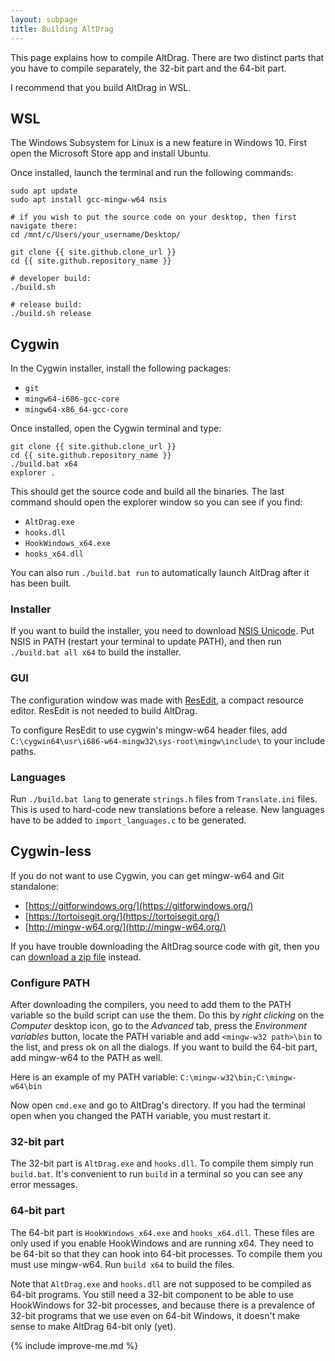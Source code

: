 ```yaml
---
layout: subpage
title: Building AltDrag
---
```


This page explains how to compile AltDrag. There are two distinct parts that you have to compile separately, the 32-bit part and the 64-bit part.

I recommend that you build AltDrag in WSL.

## WSL

The Windows Subsystem for Linux is a new feature in Windows 10. First open the Microsoft Store app and install Ubuntu.

Once installed, launch the terminal and run the following commands:

```
sudo apt update
sudo apt install gcc-mingw-w64 nsis

# if you wish to put the source code on your desktop, then first navigate there:
cd /mnt/c/Users/your_username/Desktop/

git clone {{ site.github.clone_url }}
cd {{ site.github.repository_name }}

# developer build:
./build.sh

# release build:
./build.sh release
```

## Cygwin

In the Cygwin installer, install the following packages:

- `git`
- `mingw64-i686-gcc-core`
- `mingw64-x86_64-gcc-core`

Once installed, open the Cygwin terminal and type:

```
git clone {{ site.github.clone_url }}
cd {{ site.github.repository_name }}
./build.bat x64
explorer .
```

This should get the source code and build all the binaries. The last command should open the explorer window so you can see if you find:

- `AltDrag.exe`
- `hooks.dll`
- `HookWindows_x64.exe`
- `hooks_x64.dll`

You can also run `./build.bat run` to automatically launch AltDrag after it has been built.

### Installer

If you want to build the installer, you need to download [NSIS Unicode](http://www.scratchpaper.com/). Put NSIS in PATH (restart your terminal to update PATH), and then run `./build.bat all x64` to build the installer.

### GUI

The configuration window was made with [ResEdit](http://www.resedit.net/), a compact resource editor. ResEdit is not needed to build AltDrag.

To configure ResEdit to use cygwin's mingw-w64 header files, add `C:\cygwin64\usr\i686-w64-mingw32\sys-root\mingw\include\` to your include paths.

### Languages

Run `./build.bat lang` to generate `strings.h` files from `Translate.ini` files. This is used to hard-code new translations before a release. New languages have to be added to `import_languages.c` to be generated.


## Cygwin-less

If you do not want to use Cygwin, you can get mingw-w64 and Git standalone:

- [https://gitforwindows.org/](https://gitforwindows.org/)
- [https://tortoisegit.org/](https://tortoisegit.org/)
- [http://mingw-w64.org/](http://mingw-w64.org/)

If you have trouble downloading the AltDrag source code with git, then you can [download a zip file](https://github.com/stefansundin/altdrag/zipball/master) instead.


### Configure PATH

After downloading the compilers, you need to add them to the PATH variable so the build script can use the them. Do this by _right clicking_ on the _Computer_ desktop icon, go to the _Advanced_ tab, press the _Environment variables_ button, locate the PATH variable and add `<mingw-w32 path>\bin` to the list, and press ok on all the dialogs. If you want to build the 64-bit part, add mingw-w64 to the PATH as well.

Here is an example of my PATH variable: `C:\mingw-w32\bin;C:\mingw-w64\bin`

Now open `cmd.exe` and go to AltDrag's directory. If you had the terminal open when you changed the PATH variable, you must restart it.

### 32-bit part

The 32-bit part is `AltDrag.exe` and `hooks.dll`. To compile them simply run `build.bat`. It's convenient to run `build` in a terminal so you can see any error messages.

### 64-bit part

The 64-bit part is `HookWindows_x64.exe` and `hooks_x64.dll`. These files are only used if you enable HookWindows and are running x64. They need to be 64-bit so that they can hook into 64-bit processes. To compile them you must use mingw-w64. Run `build x64` to build the files.

Note that `AltDrag.exe` and `hooks.dll` are not supposed to be compiled as 64-bit programs. You still need a 32-bit component to be able to use HookWindows for 32-bit processes, and because there is a prevalence of 32-bit programs that we use even on 64-bit Windows, it doesn't make sense to make AltDrag 64-bit only (yet).


{% include improve-me.md %}
